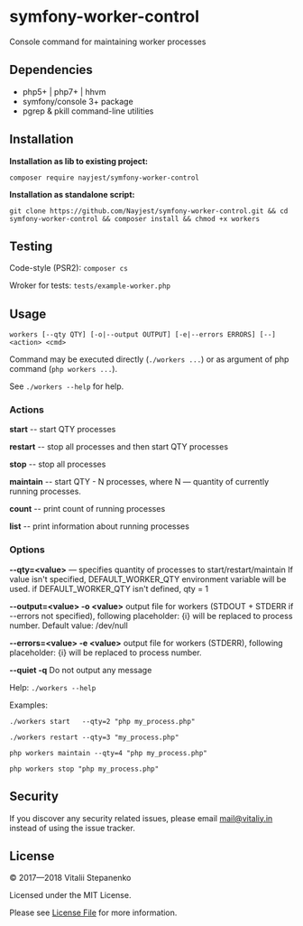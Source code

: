 symfony-worker-control
===

Console command for maintaining worker processes

## Dependencies

- php5+ | php7+ | hhvm
- symfony/console 3+ package
- pgrep & pkill  command-line utilities


## Installation

**Installation as lib to existing project:**

`composer require nayjest/symfony-worker-control`

**Installation as standalone script:**

`git clone https://github.com/Nayjest/symfony-worker-control.git && cd symfony-worker-control && composer install && chmod +x workers`


## Testing

Code-style (PSR2):
`composer cs`

Wroker for tests: `tests/example-worker.php`
 
 
## Usage
`workers [--qty QTY] [-o|--output OUTPUT] [-e|--errors ERRORS] [--] <action> <cmd>`

Command may be executed directly (`./workers ...`) or as argument of php command (`php workers ...`).

See `./workers --help` for help.


### Actions

**start** -- start QTY processes

**restart** -- stop all processes and then start QTY processes

**stop** -- stop all processes

**maintain** -- start QTY - N processes, where N &mdash; quantity of currently running processes.

**count** -- print count of running processes

**list** -- print information about running processes


### Options

**--qty=\<value\>** &mdash; specifies quantity of processes to start/restart/maintain
If value isn't specified, DEFAULT_WORKER_QTY environment variable will be used.
if DEFAULT_WORKER_QTY isn't defined, qty = 1

**--output=\<value\> -o \<value\>** output file for workers (STDOUT + STDERR if --errors not specified), following placeholder: {i} will be replaced to process number. Default value: /dev/null

**--errors=\<value\> -e \<value\>** output file for workers (STDERR), following placeholder: {i} will be replaced to process number.

**--quiet -q**  Do not output any message

Help:
`./workers --help`

Examples:

`./workers start   --qty=2 "php my_process.php"`

`./workers restart --qty=3 "my_process.php"`

`php workers maintain --qty=4 "php my_process.php"`

`php workers stop "php my_process.php"`


## Security

If you discover any security related issues, please email mail@vitaliy.in instead of using the issue tracker.


## License

© 2017&mdash;2018 Vitalii Stepanenko

Licensed under the MIT License. 

Please see [License File](LICENSE) for more information.
